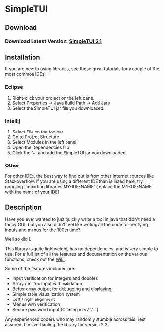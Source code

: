 # SimpleTUI

## Download

### Download Latest Version: [SimpleTUI 2.1](https://github.com/Sam36502/SimpleTUI/raw/master/release/SimpleTUI_2.1.0.jar)

## Installation
If you are new to using libraries, see these great tutorials for
a couple of the most common IDEs:

### Eclipse
 1. Right-click your project on the left pane.
 2. Select Properties -> Java Build Path -> Add Jars
 3. Select the SimpleTUI jar file you downloaded.

### Intellij
 1. Select File on the toolbar
 2. Go to Project Structure
 3. Select Modules in the left panel
 4. Open the Dependencies tab
 5. Click the '+' and add the SimpleTUI jar you downloaded.

### Other
 For other IDEs, the best way to find out is from
 other internet sources like Stackoverflow. If you
 are using a different IDE than is listed here, try
 googling 'importing libraries MY-IDE-NAME'
 (replace the MY-IDE-NAME with the name of your IDE)

## Description

Have you ever wanted to just quickly write a tool in java that didn't need a fancy GUI,
but you also didn't feel like writing all the code for verifying inputs and menus
for the 100th time?

Well so did I.

This library is quite lightweight, has no dependencies, and is very simple to use.
For a full list of all the features and documentation on the various functions, check out the [Wiki](https://github.com/Sam36502/SimpleTUI/wiki).

Some of the features included are:
 * Input verification for integers and doubles
 * Array / matrix input with validation
 * Better array output for debugging and displaying
 * Simple table visualization system
 * Left / right alignment
 * Menus with verification
 * Secure password input (Coming in v2.2...)



Any experienced coders who may randomly stumble across this:
rest assured, I'm overhauling the library for version 2.2.
